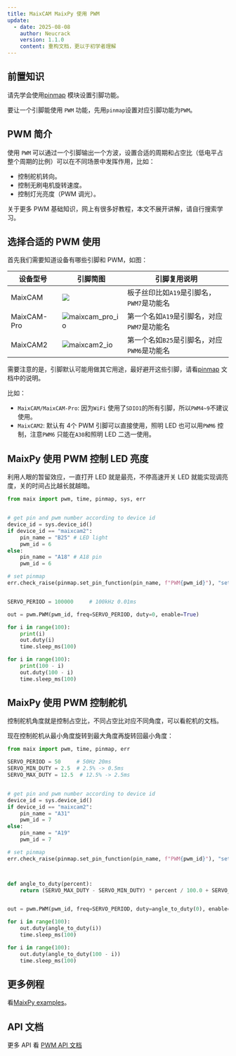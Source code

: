 ```yaml
---
title: MaixCAM MaixPy 使用 PWM
update:
  - date: 2025-08-08
    author: Neucrack
    version: 1.1.0
    content: 重构文档，更以于初学者理解
---
```


## 前置知识

请先学会使用[pinmap](./pinmap.md) 模块设置引脚功能。

要让一个引脚能使用 `PWM` 功能，先用`pinmap`设置对应引脚功能为`PWM`。


## PWM 简介

使用 `PWM` 可以通过一个引脚输出一个方波，设置合适的周期和占空比（低电平占整个周期的比例）可以在不同场景中发挥作用，比如：
* 控制舵机转向。
* 控制无刷电机旋转速度。
* 控制灯光亮度（PWM 调光）。

关于更多 PWM 基础知识，网上有很多好教程，本文不展开讲解，请自行搜索学习。


## 选择合适的 PWM 使用

首先我们需要知道设备有哪些引脚和 PWM，如图：

| 设备型号 | 引脚简图 | 引脚复用说明 |
| ------- | ------- | --- |
| MaixCAM | ![](https://wiki.sipeed.com/hardware/zh/lichee/assets/RV_Nano/intro/RV_Nano_3.jpg) | 板子丝印比如`A19`是引脚名，`PWM7`是功能名 |
| MaixCAM-Pro | ![maixcam_pro_io](/static/image/maixcam_pro_io.png) | 第一个名如`A19`是引脚名，对应`PWM7`是功能名 |
| MaixCAM2 | ![maixcam2_io](/static/image/maixcam2_io.png) | 第一个名如`B25`是引脚名，对应`PWM6`是功能名  |

需要注意的是，引脚默认可能用做其它用途，最好避开这些引脚，请看[pinmap](./pinmap.md) 文档中的说明。

比如：
* `MaixCAM/MaixCAM-Pro`: 因为`WiFi` 使用了`SDIO1`的所有引脚，所以`PWM4~9`不建议使用。
* `MaixCAM2`: 默认有 4个 PWM 引脚可以直接使用，照明 LED 也可以用`PWM6` 控制，注意`PWM6` 只能在`A30`和照明 LED 二选一使用。


## MaixPy 使用 PWM 控制 LED 亮度

利用人眼的暂留效应，一直打开 LED 就是最亮，不停高速开关 LED 就能实现调亮度，关的时间占比越长就越暗。

```python
from maix import pwm, time, pinmap, sys, err


# get pin and pwm number according to device id
device_id = sys.device_id()
if device_id == "maixcam2":
    pin_name = "B25" # LED light
    pwm_id = 6
else:
    pin_name = "A18" # A18 pin
    pwm_id = 6

# set pinmap
err.check_raise(pinmap.set_pin_function(pin_name, f"PWM{pwm_id}"), "set pinmap failed")


SERVO_PERIOD = 100000     # 100kHz 0.01ms

out = pwm.PWM(pwm_id, freq=SERVO_PERIOD, duty=0, enable=True)

for i in range(100):
    print(i)
    out.duty(i)
    time.sleep_ms(100)

for i in range(100):
    print(100 - i)
    out.duty(100 - i)
    time.sleep_ms(100)
```


## MaixPy 使用 PWM 控制舵机

控制舵机角度就是控制占空比，不同占空比对应不同角度，可以看舵机的文档。

现在控制舵机从最小角度旋转到最大角度再旋转回最小角度：

```python
from maix import pwm, time, pinmap, err

SERVO_PERIOD = 50     # 50Hz 20ms
SERVO_MIN_DUTY = 2.5  # 2.5% -> 0.5ms
SERVO_MAX_DUTY = 12.5  # 12.5% -> 2.5ms


# get pin and pwm number according to device id
device_id = sys.device_id()
if device_id == "maixcam2":
    pin_name = "A31"
    pwm_id = 7
else:
    pin_name = "A19"
    pwm_id = 7

# set pinmap
err.check_raise(pinmap.set_pin_function(pin_name, f"PWM{pwm_id}"), "set pinmap failed")



def angle_to_duty(percent):
    return (SERVO_MAX_DUTY - SERVO_MIN_DUTY) * percent / 100.0 + SERVO_MIN_DUTY


out = pwm.PWM(pwm_id, freq=SERVO_PERIOD, duty=angle_to_duty(0), enable=True)

for i in range(100):
    out.duty(angle_to_duty(i))
    time.sleep_ms(100)

for i in range(100):
    out.duty(angle_to_duty(100 - i))
    time.sleep_ms(100)
```


## 更多例程

看[MaixPy examples](https://github.com/sipeed/MaixPy/tree/main/examples/peripheral/pwm)。


## API 文档

更多 API 看 [PWM API 文档](https://wiki.sipeed.com/maixpy/api/maix/peripheral/pwm.html)



